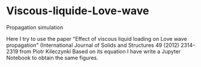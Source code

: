 # Viscous-liquide-Love-wave
Propagation simulation 

Here I try to use the paper "Effect of viscous liquid loading on Love wave propagation" (International Journal of Solids and Structures 49 (2012) 2314-2319 from Piotr Kileczynki
Based on its equation I have write a Jupyter Notebook to obtain the same figures.
